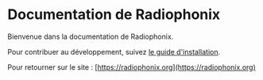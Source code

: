 # Documentation de Radiophonix

Bienvenue dans la documentation de Radiophonix.

Pour contribuer au développement, suivez [le guide d'installation](./installation).

Pour retourner sur le site : [https://radiophonix.org](https://radiophonix.org)

